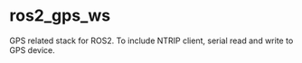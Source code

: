 # ros2_gps_ws
GPS related stack for ROS2. To include NTRIP client, serial read and write to GPS device.
